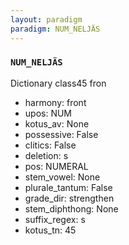```yaml
---
layout: paradigm
paradigm: NUM_NELJÄS
---
```

### ` NUM_NELJÄS `

Dictionary class45 fron
* harmony: front
* upos: NUM
* kotus_av: None
* possessive: False
* clitics: False
* deletion: s
* pos: NUMERAL
* stem_vowel: None
* plurale_tantum: False
* grade_dir: strengthen
* stem_diphthong: None
* suffix_regex: s
* kotus_tn: 45
